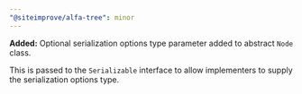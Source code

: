 ```yaml
---
"@siteimprove/alfa-tree": minor
---
```


**Added:** Optional serialization options type parameter added to abstract `Node` class.

This is passed to the `Serializable` interface to allow implementers to supply the serialization options type.
